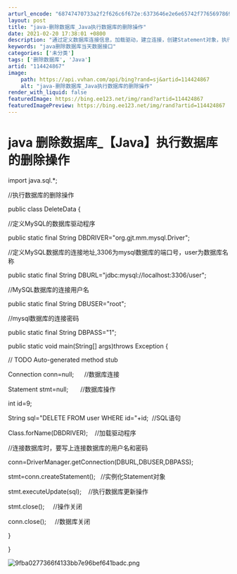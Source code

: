 ```yaml
---
arturl_encode: "68747470733a2f2f626c6f672e:6373646e2e6e65742f77656978696e5f33313138343731352f:61727469636c652f64657461696c732f313134343234383637"
layout: post
title: "java-删除数据库_Java执行数据库的删除操作"
date: 2021-02-20 17:38:01 +0800
description: "通过定义数据库连接信息，加载驱动，建立连接，创建Statement对象，执行SQL删"
keywords: "java删除数据库当天数据接口"
categories: ['未分类']
tags: ['删除数据库', 'Java']
artid: "114424867"
image:
    path: https://api.vvhan.com/api/bing?rand=sj&artid=114424867
    alt: "java-删除数据库_Java执行数据库的删除操作"
render_with_liquid: false
featuredImage: https://bing.ee123.net/img/rand?artid=114424867
featuredImagePreview: https://bing.ee123.net/img/rand?artid=114424867
---
```


# java 删除数据库\_【Java】执行数据库的删除操作

import java.sql.\*;

//执行数据库的删除操作

public class DeleteData {

//定义MySQL的数据库驱动程序

public static final String DBDRIVER="org.gjt.mm.mysql.Driver";

//定义MySQL数据库的连接地址,3306为mysql数据库的端口号，user为数据库名称

public static final String DBURL="jdbc:mysql://localhost:3306/user";

//MySQL数据库的连接用户名

public static final String DBUSER="root";

//mysql数据库的连接密码

public static final String DBPASS="1";

public static void main(String[] args)throws Exception {

// TODO Auto-generated method stub

Connection conn=null;      //数据库连接

Statement stmt=null;       //数据库操作

int id=9;

String sql="DELETE FROM user WHERE id="+id;  //SQL语句

Class.forName(DBDRIVER);    //加载驱动程序

//连接数据库时，要写上连接数据库的用户名和密码

conn=DriverManager.getConnection(DBURL,DBUSER,DBPASS);

stmt=conn.createStatement();   //实例化Statement对象

stmt.executeUpdate(sql);    //执行数据库更新操作

stmt.close();     //操作关闭

conn.close();     //数据库关闭

}

}

![9fba0277366f4133bb7e96bef641badc.png](https://i-blog.csdnimg.cn/blog_migrate/5cd2e6da9213795047fea0670db02ffa.jpeg)